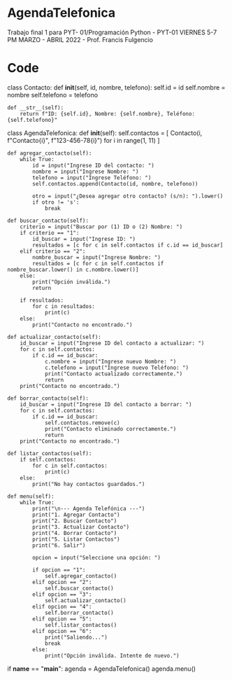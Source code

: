 # AgendaTelefonica
Trabajo final 1 para PYT- 01/Programación Python - PYT-01 VIERNES 5-7 PM MARZO - ABRIL 2022 - Prof. Francis Fulgencio

# Code
class Contacto:
    def __init__(self, id, nombre, telefono):
        self.id = id
        self.nombre = nombre
        self.telefono = telefono
    
    def __str__(self):
        return f"ID: {self.id}, Nombre: {self.nombre}, Teléfono: {self.telefono}"

class AgendaTelefonica:
    def __init__(self):
        self.contactos = [
            Contacto(i, f"Contacto{i}", f"123-456-78{i}") for i in range(1, 11)
        ]
    
    def agregar_contacto(self):
        while True:
            id = input("Ingrese ID del contacto: ")
            nombre = input("Ingrese Nombre: ")
            telefono = input("Ingrese Teléfono: ")
            self.contactos.append(Contacto(id, nombre, telefono))
            
            otro = input("¿Desea agregar otro contacto? (s/n): ").lower()
            if otro != 's':
                break
    
    def buscar_contacto(self):
        criterio = input("Buscar por (1) ID o (2) Nombre: ")
        if criterio == "1":
            id_buscar = input("Ingrese ID: ")
            resultados = [c for c in self.contactos if c.id == id_buscar]
        elif criterio == "2":
            nombre_buscar = input("Ingrese Nombre: ")
            resultados = [c for c in self.contactos if nombre_buscar.lower() in c.nombre.lower()]
        else:
            print("Opción inválida.")
            return
        
        if resultados:
            for c in resultados:
                print(c)
        else:
            print("Contacto no encontrado.")
    
    def actualizar_contacto(self):
        id_buscar = input("Ingrese ID del contacto a actualizar: ")
        for c in self.contactos:
            if c.id == id_buscar:
                c.nombre = input("Ingrese nuevo Nombre: ")
                c.telefono = input("Ingrese nuevo Teléfono: ")
                print("Contacto actualizado correctamente.")
                return
        print("Contacto no encontrado.")
    
    def borrar_contacto(self):
        id_buscar = input("Ingrese ID del contacto a borrar: ")
        for c in self.contactos:
            if c.id == id_buscar:
                self.contactos.remove(c)
                print("Contacto eliminado correctamente.")
                return
        print("Contacto no encontrado.")
    
    def listar_contactos(self):
        if self.contactos:
            for c in self.contactos:
                print(c)
        else:
            print("No hay contactos guardados.")
    
    def menu(self):
        while True:
            print("\n--- Agenda Telefónica ---")
            print("1. Agregar Contacto")
            print("2. Buscar Contacto")
            print("3. Actualizar Contacto")
            print("4. Borrar Contacto")
            print("5. Listar Contactos")
            print("6. Salir")
            
            opcion = input("Seleccione una opción: ")
            
            if opcion == "1":
                self.agregar_contacto()
            elif opcion == "2":
                self.buscar_contacto()
            elif opcion == "3":
                self.actualizar_contacto()
            elif opcion == "4":
                self.borrar_contacto()
            elif opcion == "5":
                self.listar_contactos()
            elif opcion == "6":
                print("Saliendo...")
                break
            else:
                print("Opción inválida. Intente de nuevo.")

if __name__ == "__main__":
    agenda = AgendaTelefonica()
    agenda.menu()
